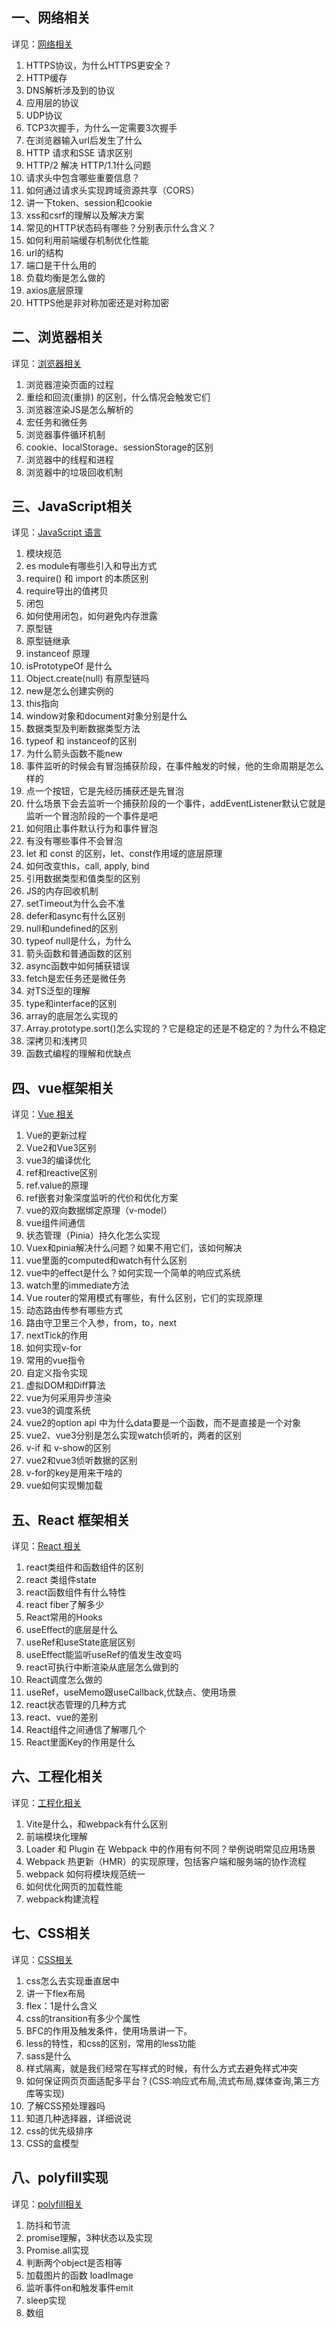 ## 一、网络相关
详见：[网络相关](./kpoint/net.md)
1. HTTPS协议，为什么HTTPS更安全？
2. HTTP缓存
3. DNS解析涉及到的协议
4. 应用层的协议
5. UDP协议
6. TCP3次握手，为什么一定需要3次握手
7. 在浏览器输入url后发生了什么
8. HTTP 请求和SSE 请求区别
9. HTTP/2 解决 HTTP/1.1什么问题
10. 请求头中包含哪些重要信息？
11. 如何通过请求头实现跨域资源共享（CORS）
12. 讲一下token、session和cookie
13. xss和csrf的理解以及解决方案
14. 常见的HTTP状态码有哪些？分别表示什么含义？
15. 如何利用前端缓存机制优化性能
16. url的结构
17. 端口是干什么用的
18. 负载均衡是怎么做的
19. axios底层原理
20. HTTPS他是非对称加密还是对称加密

## 二、浏览器相关
详见：[浏览器相关](./kpoint/browser.md)
1. 浏览器渲染页面的过程
2. 重绘和回流(重排) 的区别，什么情况会触发它们
3. 浏览器渲染JS是怎么解析的
4. 宏任务和微任务
5. 浏览器事件循环机制
6. cookie、localStorage、sessionStorage的区别
7. 浏览器中的线程和进程
8. 浏览器中的垃圾回收机制

## 三、JavaScript相关
详见：[JavaScript 语言](./kpoint/language.md)
1. 模块规范
2. es module有哪些引入和导出方式
3. require() 和 import 的本质区别
4. require导出的值拷贝
5. 闭包
6. 如何使用闭包，如何避免内存泄露
7. 原型链
8. 原型链继承
9. instanceof 原理
10. isPrototypeOf 是什么
11. Object.create(null) 有原型链吗
12. new是怎么创建实例的
13. this指向
14. window对象和document对象分别是什么
15. 数据类型及判断数据类型方法
16. typeof 和 instanceof的区别
17. 为什么箭头函数不能new
18. 事件监听的时候会有冒泡捕获阶段，在事件触发的时候，他的生命周期是怎么样的
19. 点一个按钮，它是先经历捕获还是先冒泡
20. 什么场景下会去监听一个捕获阶段的一个事件，addEventListener默认它就是监听一个冒泡阶段的一个事件是吧
21. 如何阻止事件默认行为和事件冒泡
22. 有没有哪些事件不会冒泡
23. let 和 const 的区别，let、const作用域的底层原理
24. 如何改变this，call, apply, bind
25. 引用数据类型和值类型的区别
26. JS的内存回收机制
27. setTimeout为什么会不准
28. defer和async有什么区别
29. null和undefined的区别
30. typeof null是什么，为什么
31. 箭头函数和普通函数的区别
32. async函数中如何捕获错误
33. fetch是宏任务还是微任务
34. 对TS泛型的理解
35. type和interface的区别
36. array的底层怎么实现的
37. Array.prototype.sort()怎么实现的？它是稳定的还是不稳定的？为什么不稳定
38. 深拷贝和浅拷贝
39. 函数式编程的理解和优缺点

## 四、vue框架相关
详见：[Vue 相关](./kpoint/vue.md)
1. Vue的更新过程
2. Vue2和Vue3区别
3. vue3的编译优化
4. ref和reactive区别
5. ref.value的原理
6. ref嵌套对象深度监听的代价和优化方案
7. vue的双向数据绑定原理（v-model）
8. vue组件间通信
9. 状态管理（Pinia）持久化怎么实现
10. Vuex和pinia解决什么问题？如果不用它们，该如何解决
11. vue里面的computed和watch有什么区别
12. vue中的effect是什么？如何实现一个简单的响应式系统
13. watch里的immediate方法
14. Vue router的常用模式有哪些，有什么区别，它们的实现原理
15. 动态路由传参有哪些方式
16. 路由守卫里三个入参，from，to，next
17. nextTick的作用
18. 如何实现v-for
19. 常用的vue指令
20. 自定义指令实现
21. 虚拟DOM和Diff算法
22. vue为何采用异步渲染
23. vue3的调度系统
24. vue2的option api 中为什么data要是一个函数，而不是直接是一个对象
25. vue2、vue3分别是怎么实现watch侦听的，两者的区别
26. v-if 和 v-show的区别
27. vue2和vue3侦听数据的区别
28. v-for的key是用来干啥的
29. vue如何实现懒加载

## 五、React 框架相关
详见：[React 相关](./kpoint/react.md)
1. react类组件和函数组件的区别
2. react 类组件state
3. react函数组件有什么特性
4. react fiber了解多少
5. React常用的Hooks
6. useEffect的底层是什么
7. useRef和useState底层区别
8. useEffect能监听useRef的值发生改变吗
9. react可执行中断渲染从底层怎么做到的
10. React调度怎么做的
11. useRef，useMemo跟useCallback,优缺点、使用场景
12. react状态管理的几种方式
13. react、vue的差别
14. React组件之间通信了解哪几个
15. React里面Key的作用是什么

## 六、工程化相关
详见：[工程化相关](./kpoint/engineering.md)
1. Vite是什么，和webpack有什么区别
2. 前端模块化理解
3. Loader 和 Plugin 在 Webpack 中的作用有何不同？举例说明常见应用场景
4. Webpack 热更新（HMR）的实现原理，包括客户端和服务端的协作流程
5. webpack 如何将模块规范统一
6. 如何优化网页的加载性能
7. webpack构建流程

## 七、CSS相关
详见：[CSS相关](./kpoint/css.md)
1. css怎么去实现垂直居中
2. 讲一下flex布局
3. flex：1是什么含义
4. css的transition有多少个属性
5. BFC的作用及触发条件，使用场景讲一下。
6. less的特性，和css的区别，常用的less功能
7. sass是什么
8. 样式隔离，就是我们经常在写样式的时候，有什么方式去避免样式冲突
9. 如何保证网页页面适配多平台？(CSS:响应式布局,流式布局,媒体查询,第三方库等实现)
10. 了解CSS预处理器吗
11. 知道几种选择器，详细说说
12. css的优先级排序
13. CSS的盒模型

## 八、polyfill实现
详见：[polyfill相关](./kpoint/polyfill.md)
1. 防抖和节流
2. promise理解，3种状态以及实现
3. Promise.all实现
4. 判断两个object是否相等
5. 加载图片的函数 loadImage
6. 监听事件on和触发事件emit
7. sleep实现
8. 数组